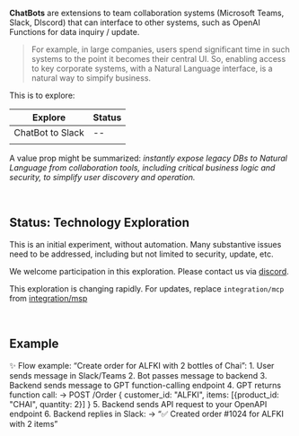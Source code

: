 
**ChatBots** are extensions to team collaboration systems (Microsoft Teams, Slack, DIscord) that can interface to other systems, such as OpenAI Functions for data inquiry / update.

>For example, in large companies, users spend significant time in such systems to the point it becomes their central UI.  So, enabling access to key corporate systems, with a Natural Language interface, is a natural way to simpify business.

This is to explore:

| Explore          | Status |
| ---------------- | ------ |
| ChatBot to Slack | --     |
|                  |        |

A value prop might be summarized: *instantly expose legacy DBs to Natural Language from collaboration tools, including critical business logic and security, to simplify user discovery and operation.*

<br>

## Status: Technology Exploration

This is an initial experiment, without automation.  Many substantive issues need to be addressed, including but not limited to security, update, etc.

We welcome participation in this exploration.  Please contact us via [discord](https://discord.gg/HcGxbBsgRF).

This exploration is changing rapidly.  For updates, replace `integration/mcp` from [integration/msp](https://github.com/ApiLogicServer/ApiLogicServer-src/tree/main/api_logic_server_cli/prototypes/nw_no_cust/integration/openai_plugin)

<br>

## Example

✨ Flow example: “Create order for ALFKI with 2 bottles of Chai”:
	1.	User sends message in Slack/Teams
	2.	Bot passes message to backend
	3.	Backend sends message to GPT function-calling endpoint
	4.	GPT returns function call:
→ POST /Order { customer_id: "ALFKI", items: [{product_id: "CHAI", quantity: 2}] }
	5.	Backend sends API request to your OpenAPI endpoint
	6.	Backend replies in Slack:
→ “✅ Created order #1024 for ALFKI with 2 items”

